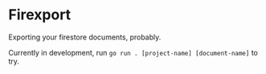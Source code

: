 # Firexport

Exporting your firestore documents, probably.

Currently in development, run `go run . [project-name] [document-name]` to try.
